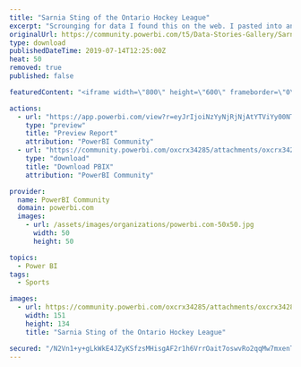 ```yaml
---
title: "Sarnia Sting of the Ontario Hockey League"
excerpt: "Scrounging for data I found this on the web. I pasted into an Excel workbook. As a sole proprietor accountant I don't have access to much data."
originalUrl: https://community.powerbi.com/t5/Data-Stories-Gallery/Sarnia-Sting-of-the-Ontario-Hockey-League/m-p/739389
type: download
publishedDateTime: 2019-07-14T12:25:00Z
heat: 50
removed: true
published: false

featuredContent: "<iframe width=\"800\" height=\"600\" frameborder=\"0\" src=\"https://app.powerbi.com/view?r=eyJrIjoiNzYyNjRjNjAtYTViYy00NTY3LThhYTItYWY2ZmE3ZWNmOTAxIiwidCI6ImZmOWUwODE4LWViZDQtNGI4OS1hYzczLWU1NmZhNmYyNTcyNSJ9\"></iframe>"

actions:
  - url: "https://app.powerbi.com/view?r=eyJrIjoiNzYyNjRjNjAtYTViYy00NTY3LThhYTItYWY2ZmE3ZWNmOTAxIiwidCI6ImZmOWUwODE4LWViZDQtNGI4OS1hYzczLWU1NmZhNmYyNTcyNSJ9"
    type: "preview"
    title: "Preview Report"
    attribution: "PowerBI Community"
  - url: "https://community.powerbi.com/oxcrx34285/attachments/oxcrx34285/DataStoriesGallery/2763/2/sting.pbix"
    type: "download"
    title: "Download PBIX"
    attribution: "PowerBI Community"

provider:
  name: PowerBI Community
  domain: powerbi.com
  images:
    - url: /assets/images/organizations/powerbi.com-50x50.jpg
      width: 50
      height: 50

topics:
  - Power BI
tags:
  - Sports

images:
  - url: https://community.powerbi.com/oxcrx34285/attachments/oxcrx34285/DataStoriesGallery/2763/1/download.png
    width: 151
    height: 134
    title: "Sarnia Sting of the Ontario Hockey League"

secured: "/N2Vn1+y+gLkWkE4JZyKSfzsMHisgAF2r1h6VrrOait7oswvRo2qqMw7mxenTc46/P2KOSo8SSIsOYX0dDRC4FBALP0xNGXm+4Zyjh0IZWXwMnV3Ayuo7/gkdPMUe6r6yZXyVKxsNj0/5oZM8CkPM5uS6zT0nSy/Ky+ZX8DLGWjFqBJdsCKzhM7ixLYd1hW2NZifDtgdT+XGMpGJUG2OfA5wNjO1cuN5PoVX1CgMBmHnIGe8QChp4Qq0hcT8r3i8L5znykougm3rdlpDpqBR/a+TRsk/dXqF4X8kAvw5+mrVGLHSedTvvzfMu73wcHpWcP5RZG9T/n+sHsDCcZOTSDV3GhBAP5ZBc9XS7dSlgaHDfLvTluF6s4t4rSCMosBEVhpbcBlZ5aQnxC0ugEOmig==;RgtGBbGqzSFH0315wk+qXQ=="
---
```


